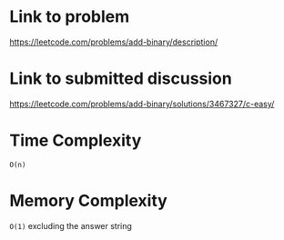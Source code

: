 # Link to problem
https://leetcode.com/problems/add-binary/description/

# Link to submitted discussion
https://leetcode.com/problems/add-binary/solutions/3467327/c-easy/

# Time Complexity
`O(n)`

# Memory Complexity
`O(1)` excluding the answer string
